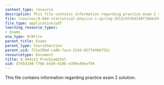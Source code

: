```yaml
---
content_type: resource
description: This file contains information regarding practice exam 2 solution.
file: /courses/8-044-statistical-physics-i-spring-2013/d745d240f76bbd30418be390a49eaf94_MIT8_044S13_E2ps.pdf
file_type: application/pdf
learning_resource_types:
- Exams
ocw_type: OCWFile
parent_title: Exams
parent_type: CourseSection
parent_uid: f21e39bd-ca8b-7aca-233d-05f7e986f52c
resourcetype: Document
title: 8.044s13 PracExam2Sol
uid: d745d240-f76b-bd30-418b-e390a49eaf94
---
```

This file contains information regarding practice exam 2 solution.

